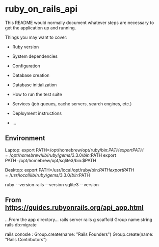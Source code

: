 # ruby_on_rails_api

This README would normally document whatever steps are necessary to get the
application up and running.

Things you may want to cover:

* Ruby version

* System dependencies

* Configuration

* Database creation

* Database initialization

* How to run the test suite

* Services (job queues, cache servers, search engines, etc.)

* Deployment instructions

* ...

## Environment
Laptop:
export PATH=/opt/homebrew/opt/ruby/bin:$PATH
export PATH=/opt/homebrew/lib/ruby/gems/3.3.0/bin:$PATH
export PATH=/opt/homebrew/opt/sqlite3/bin:$PATH

Desktop:
export PATH=/usr/local/opt/ruby/bin:$PATH
export PATH=/usr/local/lib/ruby/gems/3.3.0/bin:$PATH


ruby --version
rails --version
sqlite3 --version

## From https://guides.rubyonrails.org/api_app.html
...From the app directory...
rails server
rails g scaffold Group name:string
rails db:migrate

rails conosle :
    Group.create(name: "Rails Founders")
    Group.create(name: "Rails Contributors")

